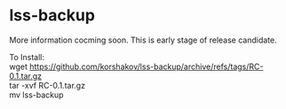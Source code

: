 # lss-backup

More information cocming soon. This is early stage of release candidate.

To Install:<br>
wget https://github.com/korshakov/lss-backup/archive/refs/tags/RC-0.1.tar.gz<br>
tar -xvf RC-0.1.tar.gz<br>
mv lss-backup
